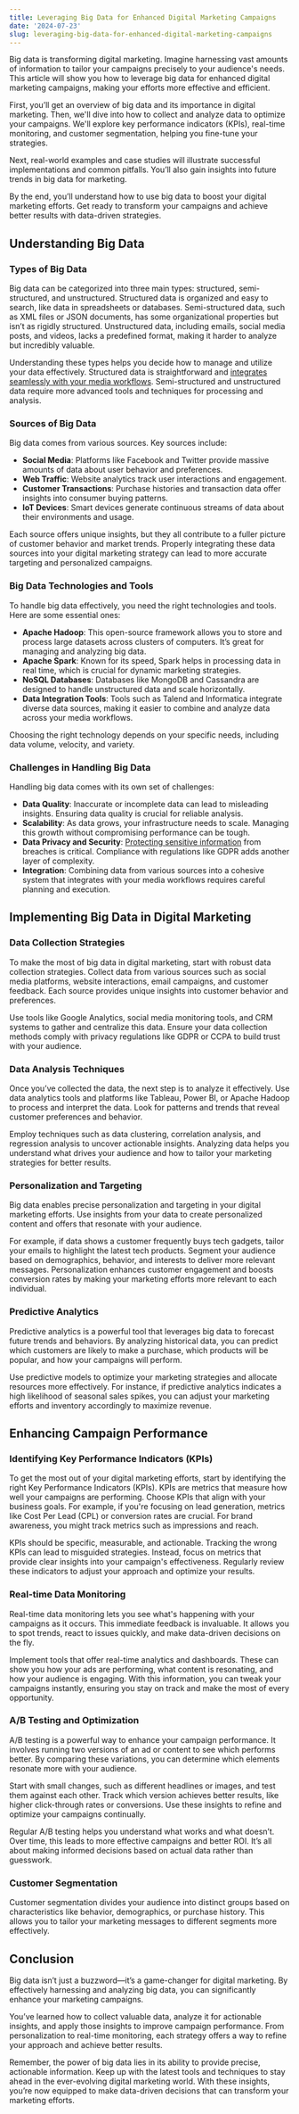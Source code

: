 ```yaml
---
title: Leveraging Big Data for Enhanced Digital Marketing Campaigns
date: '2024-07-23'
slug: leveraging-big-data-for-enhanced-digital-marketing-campaigns
---
```

<!-- wp:paragraph -->
<p>Big data is transforming digital marketing. Imagine harnessing vast amounts of information to tailor your campaigns precisely to your audience's needs. This article will show you how to leverage big data for enhanced digital marketing campaigns, making your efforts more effective and efficient.</p>
<!-- /wp:paragraph -->

<!-- wp:paragraph -->
<p>First, you’ll get an overview of big data and its importance in digital marketing. Then, we'll dive into how to collect and analyze data to optimize your campaigns. We'll explore key performance indicators (KPIs), real-time monitoring, and customer segmentation, helping you fine-tune your strategies.</p>
<!-- /wp:paragraph -->

<!-- wp:paragraph -->
<p>Next, real-world examples and case studies will illustrate successful implementations and common pitfalls. You’ll also gain insights into future trends in big data for marketing.</p>
<!-- /wp:paragraph -->

<!-- wp:paragraph -->
<p>By the end, you’ll understand how to use big data to boost your digital marketing efforts. Get ready to transform your campaigns and achieve better results with data-driven strategies.</p>
<!-- /wp:paragraph -->

<!-- wp:heading -->
<h2 class="wp-block-heading">Understanding Big Data</h2>
<!-- /wp:heading -->

<!-- wp:heading {"level":3} -->
<h3 class="wp-block-heading">Types of Big Data</h3>
<!-- /wp:heading -->

<!-- wp:paragraph -->
<p>Big data can be categorized into three main types: structured, semi-structured, and unstructured. Structured data is organized and easy to search, like data in spreadsheets or databases. Semi-structured data, such as XML files or JSON documents, has some organizational properties but isn’t as rigidly structured. Unstructured data, including emails, social media posts, and videos, lacks a predefined format, making it harder to analyze but incredibly valuable.</p>
<!-- /wp:paragraph -->

<!-- wp:paragraph -->
<p>Understanding these types helps you decide how to manage and utilize your data effectively. Structured data is straightforward and&nbsp;<a href="https://www.backblaze.com/cloud-storage/solutions/media-workflow">integrates seamlessly with your media workflows</a>. Semi-structured and unstructured data require more advanced tools and techniques for processing and analysis.</p>
<!-- /wp:paragraph -->

<!-- wp:heading {"level":3} -->
<h3 class="wp-block-heading">Sources of Big Data</h3>
<!-- /wp:heading -->

<!-- wp:paragraph -->
<p>Big data comes from various sources. Key sources include:</p>
<!-- /wp:paragraph -->

<!-- wp:list -->
<ul class="wp-block-list"><!-- wp:list-item -->
<li><strong>Social Media</strong>: Platforms like Facebook and Twitter provide massive amounts of data about user behavior and preferences.</li>
<!-- /wp:list-item -->

<!-- wp:list-item -->
<li><strong>Web Traffic</strong>: Website analytics track user interactions and engagement.</li>
<!-- /wp:list-item -->

<!-- wp:list-item -->
<li><strong>Customer Transactions</strong>: Purchase histories and transaction data offer insights into consumer buying patterns.</li>
<!-- /wp:list-item -->

<!-- wp:list-item -->
<li><strong>IoT Devices</strong>: Smart devices generate continuous streams of data about their environments and usage.</li>
<!-- /wp:list-item --></ul>
<!-- /wp:list -->

<!-- wp:paragraph -->
<p>Each source offers unique insights, but they all contribute to a fuller picture of customer behavior and market trends. Properly integrating these data sources into your digital marketing strategy can lead to more accurate targeting and personalized campaigns.</p>
<!-- /wp:paragraph -->

<!-- wp:heading {"level":3} -->
<h3 class="wp-block-heading">Big Data Technologies and Tools</h3>
<!-- /wp:heading -->

<!-- wp:paragraph -->
<p>To handle big data effectively, you need the right technologies and tools. Here are some essential ones:</p>
<!-- /wp:paragraph -->

<!-- wp:list -->
<ul class="wp-block-list"><!-- wp:list-item -->
<li><strong>Apache Hadoop</strong>: This open-source framework allows you to store and process large datasets across clusters of computers. It’s great for managing and analyzing big data.</li>
<!-- /wp:list-item -->

<!-- wp:list-item -->
<li><strong>Apache Spark</strong>: Known for its speed, Spark helps in processing data in real time, which is crucial for dynamic marketing strategies.</li>
<!-- /wp:list-item -->

<!-- wp:list-item -->
<li><strong>NoSQL Databases</strong>: Databases like MongoDB and Cassandra are designed to handle unstructured data and scale horizontally.</li>
<!-- /wp:list-item -->

<!-- wp:list-item -->
<li><strong>Data Integration Tools</strong>: Tools such as Talend and Informatica integrate diverse data sources, making it easier to combine and analyze data across your media workflows.</li>
<!-- /wp:list-item --></ul>
<!-- /wp:list -->

<!-- wp:paragraph -->
<p>Choosing the right technology depends on your specific needs, including data volume, velocity, and variety.</p>
<!-- /wp:paragraph -->

<!-- wp:heading {"level":3} -->
<h3 class="wp-block-heading">Challenges in Handling Big Data</h3>
<!-- /wp:heading -->

<!-- wp:paragraph -->
<p>Handling big data comes with its own set of challenges:</p>
<!-- /wp:paragraph -->

<!-- wp:list -->
<ul class="wp-block-list"><!-- wp:list-item -->
<li><strong>Data Quality</strong>: Inaccurate or incomplete data can lead to misleading insights. Ensuring data quality is crucial for reliable analysis.</li>
<!-- /wp:list-item -->

<!-- wp:list-item -->
<li><strong>Scalability</strong>: As data grows, your infrastructure needs to scale. Managing this growth without compromising performance can be tough.</li>
<!-- /wp:list-item -->

<!-- wp:list-item -->
<li><strong>Data Privacy and Security</strong>: <a href="https://blog.windscribe.com/is-privacy-even-real-in-the-vpn-world/">Protecting sensitive information</a> from breaches is critical. Compliance with regulations like GDPR adds another layer of complexity.</li>
<!-- /wp:list-item -->

<!-- wp:list-item -->
<li><strong>Integration</strong>: Combining data from various sources into a cohesive system that integrates with your media workflows requires careful planning and execution.</li>
<!-- /wp:list-item --></ul>
<!-- /wp:list -->

<!-- wp:heading -->
<h2 class="wp-block-heading">Implementing Big Data in Digital Marketing</h2>
<!-- /wp:heading -->

<!-- wp:heading {"level":3} -->
<h3 class="wp-block-heading">Data Collection Strategies</h3>
<!-- /wp:heading -->

<!-- wp:paragraph -->
<p>To make the most of big data in digital marketing, start with robust data collection strategies. Collect data from various sources such as social media platforms, website interactions, email campaigns, and customer feedback. Each source provides unique insights into customer behavior and preferences. </p>
<!-- /wp:paragraph -->

<!-- wp:paragraph -->
<p>Use tools like Google Analytics, social media monitoring tools, and CRM systems to gather and centralize this data. Ensure your data collection methods comply with privacy regulations like GDPR or CCPA to build trust with your audience.</p>
<!-- /wp:paragraph -->

<!-- wp:heading {"level":3} -->
<h3 class="wp-block-heading">Data Analysis Techniques</h3>
<!-- /wp:heading -->

<!-- wp:paragraph -->
<p>Once you’ve collected the data, the next step is to analyze it effectively. Use data analytics tools and platforms like Tableau, Power BI, or Apache Hadoop to process and interpret the data. Look for patterns and trends that reveal customer preferences and behavior. </p>
<!-- /wp:paragraph -->

<!-- wp:paragraph -->
<p>Employ techniques such as data clustering, correlation analysis, and regression analysis to uncover actionable insights. Analyzing data helps you understand what drives your audience and how to tailor your marketing strategies for better results.</p>
<!-- /wp:paragraph -->

<!-- wp:heading {"level":3} -->
<h3 class="wp-block-heading">Personalization and Targeting</h3>
<!-- /wp:heading -->

<!-- wp:paragraph -->
<p>Big data enables precise personalization and targeting in your digital marketing efforts. Use insights from your data to create personalized content and offers that resonate with your audience. </p>
<!-- /wp:paragraph -->

<!-- wp:paragraph -->
<p>For example, if data shows a customer frequently buys tech gadgets, tailor your emails to highlight the latest tech products. Segment your audience based on demographics, behavior, and interests to deliver more relevant messages. Personalization enhances customer engagement and boosts conversion rates by making your marketing efforts more relevant to each individual.</p>
<!-- /wp:paragraph -->

<!-- wp:heading {"level":3} -->
<h3 class="wp-block-heading">Predictive Analytics</h3>
<!-- /wp:heading -->

<!-- wp:paragraph -->
<p>Predictive analytics is a powerful tool that leverages big data to forecast future trends and behaviors. By analyzing historical data, you can predict which customers are likely to make a purchase, which products will be popular, and how your campaigns will perform. </p>
<!-- /wp:paragraph -->

<!-- wp:paragraph -->
<p> Use predictive models to optimize your marketing strategies and allocate resources more effectively. For instance, if predictive analytics indicates a high likelihood of seasonal sales spikes, you can adjust your marketing efforts and inventory accordingly to maximize revenue.</p>
<!-- /wp:paragraph -->

<!-- wp:heading -->
<h2 class="wp-block-heading">Enhancing Campaign Performance</h2>
<!-- /wp:heading -->

<!-- wp:heading {"level":3} -->
<h3 class="wp-block-heading">Identifying Key Performance Indicators (KPIs)</h3>
<!-- /wp:heading -->

<!-- wp:paragraph -->
<p>To get the most out of your digital marketing efforts, start by identifying the right Key Performance Indicators (KPIs). KPIs are metrics that measure how well your campaigns are performing. Choose KPIs that align with your business goals. For example, if you're focusing on lead generation, metrics like Cost Per Lead (CPL) or conversion rates are crucial. For brand awareness, you might track metrics such as impressions and reach.</p>
<!-- /wp:paragraph -->

<!-- wp:paragraph -->
<p>KPIs should be specific, measurable, and actionable. Tracking the wrong KPIs can lead to misguided strategies. Instead, focus on metrics that provide clear insights into your campaign's effectiveness. Regularly review these indicators to adjust your approach and optimize your results.</p>
<!-- /wp:paragraph -->

<!-- wp:heading {"level":3} -->
<h3 class="wp-block-heading">Real-time Data Monitoring</h3>
<!-- /wp:heading -->

<!-- wp:paragraph -->
<p>Real-time data monitoring lets you see what's happening with your campaigns as it occurs. This immediate feedback is invaluable. It allows you to spot trends, react to issues quickly, and make data-driven decisions on the fly.</p>
<!-- /wp:paragraph -->

<!-- wp:paragraph -->
<p>Implement tools that offer real-time analytics and dashboards. These can show you how your ads are performing, what content is resonating, and how your audience is engaging. With this information, you can tweak your campaigns instantly, ensuring you stay on track and make the most of every opportunity.</p>
<!-- /wp:paragraph -->

<!-- wp:heading {"level":3} -->
<h3 class="wp-block-heading">A/B Testing and Optimization</h3>
<!-- /wp:heading -->

<!-- wp:paragraph -->
<p>A/B testing is a powerful way to enhance your campaign performance. It involves running two versions of an ad or content to see which performs better. By comparing these variations, you can determine which elements resonate more with your audience.</p>
<!-- /wp:paragraph -->

<!-- wp:paragraph -->
<p>Start with small changes, such as different headlines or images, and test them against each other. Track which version achieves better results, like higher click-through rates or conversions. Use these insights to refine and optimize your campaigns continually.</p>
<!-- /wp:paragraph -->

<!-- wp:paragraph -->
<p>Regular A/B testing helps you understand what works and what doesn’t. Over time, this leads to more effective campaigns and better ROI. It’s all about making informed decisions based on actual data rather than guesswork.</p>
<!-- /wp:paragraph -->

<!-- wp:heading {"level":3} -->
<h3 class="wp-block-heading">Customer Segmentation</h3>
<!-- /wp:heading -->

<!-- wp:paragraph -->
<p>Customer segmentation divides your audience into distinct groups based on characteristics like behavior, demographics, or purchase history. This allows you to tailor your marketing messages to different segments more effectively.</p>
<!-- /wp:paragraph -->

<!-- wp:heading -->
<h2 class="wp-block-heading">Conclusion</h2>
<!-- /wp:heading -->

<!-- wp:paragraph -->
<p>Big data isn’t just a buzzword—it’s a game-changer for digital marketing. By effectively harnessing and analyzing big data, you can significantly enhance your marketing campaigns.</p>
<!-- /wp:paragraph -->

<!-- wp:paragraph -->
<p>You’ve learned how to collect valuable data, analyze it for actionable insights, and apply those insights to improve campaign performance. From personalization to real-time monitoring, each strategy offers a way to refine your approach and achieve better results.</p>
<!-- /wp:paragraph -->

<!-- wp:paragraph -->
<p>Remember, the power of big data lies in its ability to provide precise, actionable information. Keep up with the latest tools and techniques to stay ahead in the ever-evolving digital marketing world. With these insights, you’re now equipped to make data-driven decisions that can transform your marketing efforts.</p>
<!-- /wp:paragraph -->
